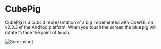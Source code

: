 CubePig
====================

CubePig is a cuboid representation of a pig implemented with OpenGL on v2.3.3 of the Andriod platform. When you touch the screen the blue pig will rotate to face the point of touch.


![Screenshot](https://lh3.googleusercontent.com/-HqYiqHlhxFc/UHpq8jqGb8I/AAAAAAAAAJI/55Q3ekLOINg/s800/CubePigScreenshot.jpeg)

